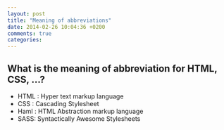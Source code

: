 ```yaml
---
layout: post
title: "Meaning of abbreviations"
date: 2014-02-26 10:04:36 +0200
comments: true
categories: 
---
```

## What is the meaning of abbreviation for HTML, CSS, ...?

- HTML : Hyper text markup language
- CSS : Cascading Stylesheet
- Haml : HTML Abstraction markup language
- SASS: Syntactically Awesome Stylesheets
